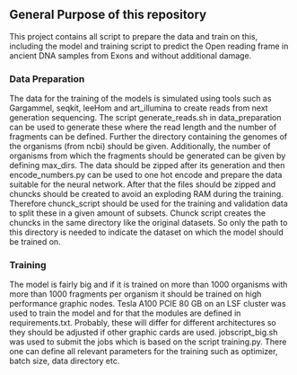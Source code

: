 ## General Purpose of this repository
This project contains all script to prepare the data and train on this, including the model and training script to predict the Open reading frame in ancient DNA samples from Exons and without additional damage.

### Data Preparation
The data for the training of the models is simulated using tools such as Gargammel, seqkit, leeHom and art_illumina to create reads from next generation sequencing. The script generate_reads.sh in data_preparation can be used to generate these where the read length and the number of fragments can be defined. Further the directory containing the genomes of the organisms (from ncbi) should be given. Additionally, the number of organisms from which the fragments should be generated can be given by defining max_dirs.
The data should be zipped after its generation and then encode_numbers.py can be used to one hot encode and prepare the data suitable for the neural network. After that the files should be zipped and chuncks should be created to avoid an exploding RAM during the training. Therefore chunck_script should be used for the training and validation data to split these in a given amount of subsets. Chunck script creates the chuncks in the same directory like the original datasets. So only the path to this directory is needed to indicate the dataset on which the model should be trained on.

### Training
The model is fairly big and if it is trained on more than 1000 organisms with more than 1000 fragments per organism it should be trained on high performance graphic nodes.  Tesla A100 PCIE 80 GB on an LSF cluster was used to train the model and for that the modules are defined in requirements.txt. Probably, these will differ for different architectures so they should be adjusted if other graphic cards are used. jobscript_big.sh was used to submit the jobs which is based on the script training.py. There one can define all relevant parameters for the training such as optimizer, batch size, data directory etc. 